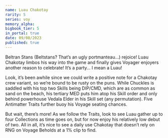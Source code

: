 ```yaml
---
name: Luau Chakotay
rarity: 5
series: voy
memory_alpha:
bigbook_tier: 5
in_portal: true
date: 09/08/2023
published: true
---
```


Beltran Stans (Beltstans? That’s an ugly portmanteau…) rejoice! Luau Chakotay limbos his way into the game and finally gives Voyager enjoyers another reason to celebrate! It’s a party… I mean a Luau!

Look, it’s been awhile since we could write a positive note for a Chakotay crew variant, so we’re bound to be rusty on the puns. While Chuckles is saddled with his top two Skills being DIP/CMD, which are as common as sand on the beach, his tertiary MED puts him atop his Skill order and only behind powerhouse Vedala Elder in his Skill set (any permutation). Five Antimatter Traits further buoy his Voyage seating chances.

But wait, there’s more! As we follow the Traits, look to see Luau gather up to four Collections as time goes on, but for now enjoy his relatively low debut of two. All in all, it’s nice to see a daily use Chakotay that doesn’t rely on RNG on Voyage Beholds at a 1% clip to find.
